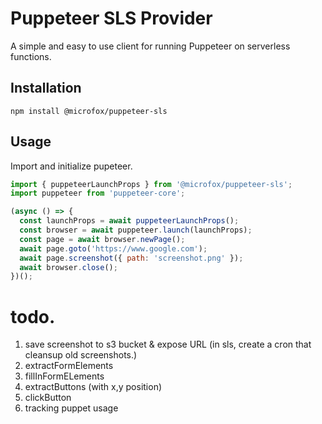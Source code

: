 # Puppeteer SLS Provider

A simple and easy to use client for running Puppeteer on serverless functions.

## Installation

```
npm install @microfox/puppeteer-sls
```

## Usage

Import and initialize pupeteer.

```js
import { puppeteerLaunchProps } from '@microfox/puppeteer-sls';
import puppeteer from 'puppeteer-core';

(async () => {
  const launchProps = await puppeteerLaunchProps();
  const browser = await puppeteer.launch(launchProps);
  const page = await browser.newPage();
  await page.goto('https://www.google.com');
  await page.screenshot({ path: 'screenshot.png' });
  await browser.close();
})();
```

# todo.

1. save screenshot to s3 bucket & expose URL (in sls, create a cron that cleansup old screenshots.)
2. extractFormElements
3. fillInFormELements
4. extractButtons (with x,y position)
5. clickButton
6. tracking puppet usage

